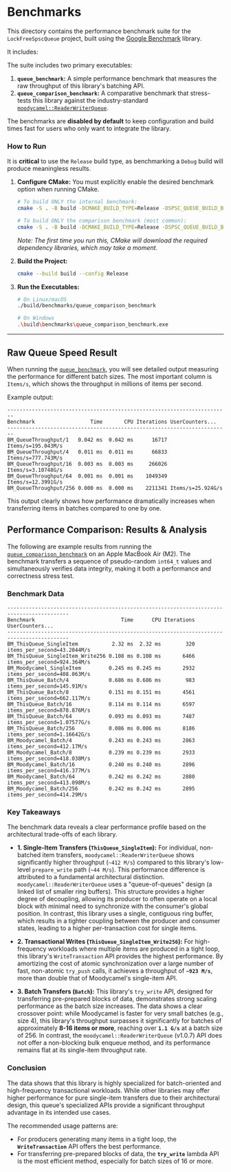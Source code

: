 # Benchmarks

This directory contains the performance benchmark suite for the `LockFreeSpscQueue` project, built using the [Google Benchmark](https://github.com/google/benchmark) library.

It includes:

The suite includes two primary executables:
1.  **`queue_benchmark`:** A simple performance benchmark that measures the raw throughput of this library's batching API.
2.  **`queue_comparison_benchmark`:** A comparative benchmark that stress-tests this library against the industry-standard [`moodycamel::ReaderWriterQueue`](https://github.com/cameron314/readerwriterqueue).

The benchmarks are **disabled by default** to keep configuration and build times fast for users who only want to integrate the library.

### How to Run

It is **critical** to use the `Release` build type, as benchmarking a `Debug` build will produce meaningless results.

1.  **Configure CMake:**
    You must explicitly enable the desired benchmark option when running CMake.

    ```sh
    # To build ONLY the internal benchmark:
    cmake -S . -B build -DCMAKE_BUILD_TYPE=Release -DSPSC_QUEUE_BUILD_BENCHMARKS=ON

    # To build ONLY the comparison benchmark (most common):
    cmake -S . -B build -DCMAKE_BUILD_TYPE=Release -DSPSC_QUEUE_BUILD_BENCHMARK_COMPARE=ON
    ```
    *Note: The first time you run this, CMake will download the required dependency libraries, which may take a moment.*

2.  **Build the Project:**
    ```sh
    cmake --build build --config Release
    ```

3.  **Run the Executables:**
    ```sh
    # On Linux/macOS
    ./build/benchmarks/queue_comparison_benchmark

    # On Windows
    .\build\benchmarks\queue_comparison_benchmark.exe
    ```

---

## Raw Queue Speed Result

When running the [`queue_benchmark`](queue_benchmark.cpp), you will see detailed output measuring the performance for different batch sizes. The most important column is `Items/s`, which shows the throughput in millions of items per second.

Example output:

```
------------------------------------------------------------------------
Benchmark                  Time       CPU Iterations UserCounters...
------------------------------------------------------------------------
BM_QueueThroughput/1   0.042 ms  0.042 ms      16717 Items/s=195.043M/s
BM_QueueThroughput/4   0.011 ms  0.011 ms      66833 Items/s=777.743M/s
BM_QueueThroughput/16  0.003 ms  0.003 ms     266026 Items/s=3.10748G/s
BM_QueueThroughput/64  0.001 ms  0.001 ms    1049349 Items/s=12.3991G/s
BM_QueueThroughput/256 0.000 ms  0.000 ms    2211341 Items/s=25.924G/s
```
This output clearly shows how performance dramatically increases when transferring items in batches compared to one by one.

## Performance Comparison: Results & Analysis

The following are example results from running the [`queue_comparison_benchmark`](queue_comparison_benchmark.cpp) on an Apple MacBook Air (M2). The benchmark transfers a sequence of pseudo-random `int64_t` values and simultaneously verifies data integrity, making it both a performance and correctness stress test.

### Benchmark Data

```
------------------------------------------------------------------------------------------
Benchmark                            Time      CPU Iterations UserCounters...
------------------------------------------------------------------------------------------
BM_ThisQueue_SingleItem           2.32 ms  2.32 ms        320 items_per_second=43.2044M/s
BM_ThisQueue_SingleItem_Write256 0.108 ms 0.108 ms       6466 items_per_second=924.364M/s
BM_Moodycamel_SingleItem         0.245 ms 0.245 ms       2932 items_per_second=408.063M/s
BM_ThisQueue_Batch/4             0.686 ms 0.686 ms        983 items_per_second=145.91M/s
BM_ThisQueue_Batch/8             0.151 ms 0.151 ms       4561 items_per_second=662.117M/s
BM_ThisQueue_Batch/16            0.114 ms 0.114 ms       6597 items_per_second=878.876M/s
BM_ThisQueue_Batch/64            0.093 ms 0.093 ms       7487 items_per_second=1.07577G/s
BM_ThisQueue_Batch/256           0.086 ms 0.086 ms       8186 items_per_second=1.16642G/s
BM_Moodycamel_Batch/4            0.243 ms 0.243 ms       2863 items_per_second=412.17M/s
BM_Moodycamel_Batch/8            0.239 ms 0.239 ms       2933 items_per_second=418.038M/s
BM_Moodycamel_Batch/16           0.240 ms 0.240 ms       2896 items_per_second=416.377M/s
BM_Moodycamel_Batch/64           0.242 ms 0.242 ms       2880 items_per_second=413.098M/s
BM_Moodycamel_Batch/256          0.242 ms 0.242 ms       2895 items_per_second=414.29M/s
```

### Key Takeaways

The benchmark data reveals a clear performance profile based on the architectural trade-offs of each library.

*   **1. Single-Item Transfers (`ThisQueue_SingleItem`):** For individual, non-batched item transfers, `moodycamel::ReaderWriterQueue` shows significantly higher throughput (`~412 M/s`) compared to this library's low-level `prepare_write` path (`~44 M/s`). This performance difference is attributed to a fundamental architectural distinction. `moodycamel::ReaderWriterQueue` uses a "queue-of-queues" design (a linked list of smaller ring buffers). This structure provides a higher degree of decoupling, allowing its producer to often operate on a local block with minimal need to synchronize with the consumer's global position. In contrast, this library uses a single, contiguous ring buffer, which results in a tighter coupling between the producer and consumer states, leading to a higher per-transaction cost for single items.

*   **2. Transactional Writes (`ThisQueue_SingleItem_Write256`):** For high-frequency workloads where multiple items are produced in a tight loop, this library's `WriteTransaction` API provides the highest performance. By amortizing the cost of atomic synchronization over a large number of fast, non-atomic `try_push` calls, it achieves a throughput of **`~923 M/s`**, more than double that of Moodycamel's single-item API.

*   **3. Batch Transfers (`Batch`):** This library's `try_write` API, designed for transferring pre-prepared blocks of data, demonstrates strong scaling performance as the batch size increases. The data shows a clear crossover point: while Moodycamel is faster for very small batches (e.g., size 4), this library's throughput surpasses it significantly for batches of approximately **8-16 items or more**, reaching over **`1.1 G/s`** at a batch size of 256. In contrast, the `moodycamel::ReaderWriterQueue` (v1.0.7) API does not offer a non-blocking bulk enqueue method, and its performance remains flat at its single-item throughput rate.

### Conclusion

The data shows that this library is highly specialized for batch-oriented and high-frequency transactional workloads. While other libraries may offer higher performance for pure single-item transfers due to their architectural design, this queue's specialized APIs provide a significant throughput advantage in its intended use cases.

The recommended usage patterns are:
*   For producers generating many items in a tight loop, the **`WriteTransaction`** API offers the best performance.
*   For transferring pre-prepared blocks of data, the **`try_write`** lambda API is the most efficient method, especially for batch sizes of 16 or more.

